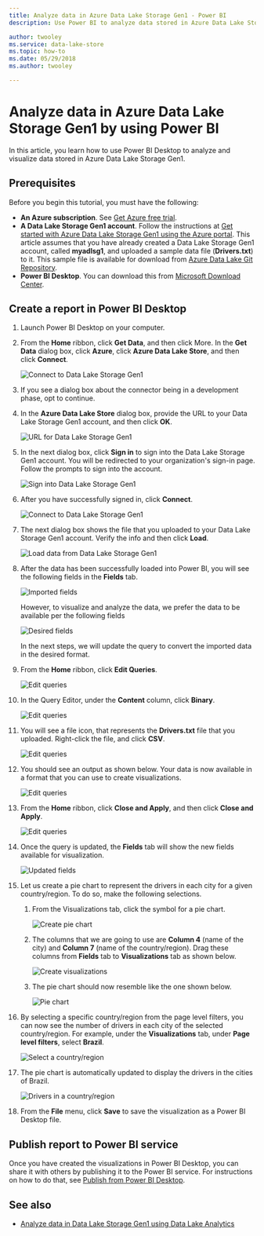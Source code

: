 ```yaml
---
title: Analyze data in Azure Data Lake Storage Gen1 - Power BI
description: Use Power BI to analyze data stored in Azure Data Lake Storage Gen1.

author: twooley
ms.service: data-lake-store
ms.topic: how-to
ms.date: 05/29/2018
ms.author: twooley

---
```

# Analyze data in Azure Data Lake Storage Gen1 by using Power BI
In this article, you learn how to use Power BI Desktop to analyze and visualize data stored in Azure Data Lake Storage Gen1.

## Prerequisites
Before you begin this tutorial, you must have the following:

* **An Azure subscription**. See [Get Azure free trial](https://azure.microsoft.com/pricing/free-trial/).
* **A Data Lake Storage Gen1 account**. Follow the instructions at [Get started with Azure Data Lake Storage Gen1 using the Azure portal](data-lake-store-get-started-portal.md). This article assumes that you have already created a Data Lake Storage Gen1 account, called **myadlsg1**, and uploaded a sample data file (**Drivers.txt**) to it. This sample file is available for download from [Azure Data Lake Git Repository](https://github.com/Azure/usql/tree/master/Examples/Samples/Data/AmbulanceData/Drivers.txt).
* **Power BI Desktop**. You can download this from [Microsoft Download Center](https://www.microsoft.com/en-us/download/details.aspx?id=45331). 

## Create a report in Power BI Desktop
1. Launch Power BI Desktop on your computer.
2. From the **Home** ribbon, click **Get Data**, and then click More. In the **Get Data** dialog box, click **Azure**, click **Azure Data Lake Store**, and then click **Connect**.
   
    ![Connect to Data Lake Storage Gen1](./media/data-lake-store-power-bi/get-data-lake-store-account.png "Connect to Data Lake Storage Gen1")
3. If you see a dialog box about the connector being in a development phase, opt to continue.
4. In the **Azure Data Lake Store** dialog box, provide the URL to your Data Lake Storage Gen1 account, and then click **OK**.
   
    ![URL for Data Lake Storage Gen1](./media/data-lake-store-power-bi/get-data-lake-store-account-url.png "URL for Data Lake Storage Gen1")
5. In the next dialog box, click **Sign in** to sign into the Data Lake Storage Gen1 account. You will be redirected to your organization's sign-in page. Follow the prompts to sign into the account.
   
    ![Sign into Data Lake Storage Gen1](./media/data-lake-store-power-bi/get-data-lake-store-account-signin.png "Sign into Data Lake Storage Gen1")
6. After you have successfully signed in, click **Connect**.
   
    ![Connect to Data Lake Storage Gen1](./media/data-lake-store-power-bi/get-data-lake-store-account-connect.png "Connect to Data Lake Storage Gen1")
7. The next dialog box shows the file that you uploaded to your Data Lake Storage Gen1 account. Verify the info and then click **Load**.
   
    ![Load data from Data Lake Storage Gen1](./media/data-lake-store-power-bi/get-data-lake-store-account-load.png "Load data from Data Lake Storage Gen1")
8. After the data has been successfully loaded into Power BI, you will see the following fields in the **Fields** tab.
   
    ![Imported fields](./media/data-lake-store-power-bi/imported-fields.png "Imported fields")
   
    However, to visualize and analyze the data, we prefer the data to be available per the following fields
   
    ![Desired fields](./media/data-lake-store-power-bi/desired-fields.png "Desired fields")
   
    In the next steps, we will update the query to convert the imported data in the desired format.
9. From the **Home** ribbon, click **Edit Queries**.
   
    ![Edit queries](./media/data-lake-store-power-bi/edit-queries.png "Edit queries")
10. In the Query Editor, under the **Content** column, click **Binary**.
    
    ![Edit queries](./media/data-lake-store-power-bi/convert-query1.png "Edit queries")
11. You will see a file icon, that represents the **Drivers.txt** file that you uploaded. Right-click the file, and click **CSV**.    
    
    ![Edit queries](./media/data-lake-store-power-bi/convert-query2.png "Edit queries")
12. You should see an output as shown below. Your data is now available in a format that you can use to create visualizations.
    
    ![Edit queries](./media/data-lake-store-power-bi/convert-query3.png "Edit queries")
13. From the **Home** ribbon, click **Close and Apply**, and then click **Close and Apply**.
    
    ![Edit queries](./media/data-lake-store-power-bi/load-edited-query.png "Edit queries")
14. Once the query is updated, the **Fields** tab will show the new fields available for visualization.
    
    ![Updated fields](./media/data-lake-store-power-bi/updated-query-fields.png "Updated fields")
15. Let us create a pie chart to represent the drivers in each city for a given country/region. To do so, make the following selections.
    
    1. From the Visualizations tab, click the symbol for a pie chart.
       
        ![Create pie chart](./media/data-lake-store-power-bi/create-pie-chart.png "Create pie chart")
    2. The columns that we are going to use are **Column 4** (name of the city) and **Column 7** (name of the country/region). Drag these columns from **Fields** tab to **Visualizations** tab as shown below.
       
        ![Create visualizations](./media/data-lake-store-power-bi/create-visualizations.png "Create visualizations")
    3. The pie chart should now resemble like the one shown below.
       
        ![Pie chart](./media/data-lake-store-power-bi/pie-chart.png "Create visualizations")
16. By selecting a specific country/region from the page level filters, you can now see the number of drivers in each city of the selected country/region. For example, under the **Visualizations** tab, under **Page level filters**, select **Brazil**.
    
    ![Select a country/region](./media/data-lake-store-power-bi/select-country.png "Select a country/region")
17. The pie chart is automatically updated to display the drivers in the cities of Brazil.
    
    ![Drivers in a country/region](./media/data-lake-store-power-bi/driver-per-country.png "Drivers per country/region")
18. From the **File** menu, click **Save** to save the visualization as a Power BI Desktop file.

## Publish report to Power BI service
Once you have created the visualizations in Power BI Desktop, you can share it with others by publishing it to the Power BI service. For instructions on how to do that, see [Publish from Power BI Desktop](https://powerbi.microsoft.com/documentation/powerbi-desktop-upload-desktop-files/).

## See also
* [Analyze data in Data Lake Storage Gen1 using Data Lake Analytics](../data-lake-analytics/data-lake-analytics-get-started-portal.md)

